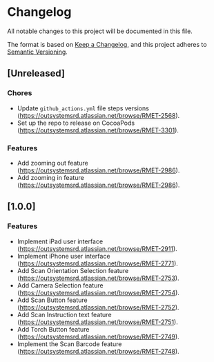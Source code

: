 # Changelog
All notable changes to this project will be documented in this file.

The format is based on [Keep a Changelog](https://keepachangelog.com/en/1.0.0/),
and this project adheres to [Semantic Versioning](https://semver.org/spec/v2.0.0.html).

## [Unreleased]

### Chores
- Update `github_actions.yml` file steps versions (https://outsystemsrd.atlassian.net/browse/RMET-2568).
- Set up the repo to release on CocoaPods (https://outsystemsrd.atlassian.net/browse/RMET-3301).

### Features
- Add zooming out feature (https://outsystemsrd.atlassian.net/browse/RMET-2986).
- Add zooming in feature (https://outsystemsrd.atlassian.net/browse/RMET-2986).

## [1.0.0]

### Features
- Implement iPad user interface (https://outsystemsrd.atlassian.net/browse/RMET-2911).
- Implement iPhone user interface (https://outsystemsrd.atlassian.net/browse/RMET-2771).
- Add Scan Orientation Selection feature (https://outsystemsrd.atlassian.net/browse/RMET-2753).
- Add Camera Selection feature (https://outsystemsrd.atlassian.net/browse/RMET-2754).
- Add Scan Button feature (https://outsystemsrd.atlassian.net/browse/RMET-2752).
- Add Scan Instruction text feature (https://outsystemsrd.atlassian.net/browse/RMET-2751).
- Add Torch Button feature (https://outsystemsrd.atlassian.net/browse/RMET-2749).
- Implement the Scan Barcode feature (https://outsystemsrd.atlassian.net/browse/RMET-2748).
